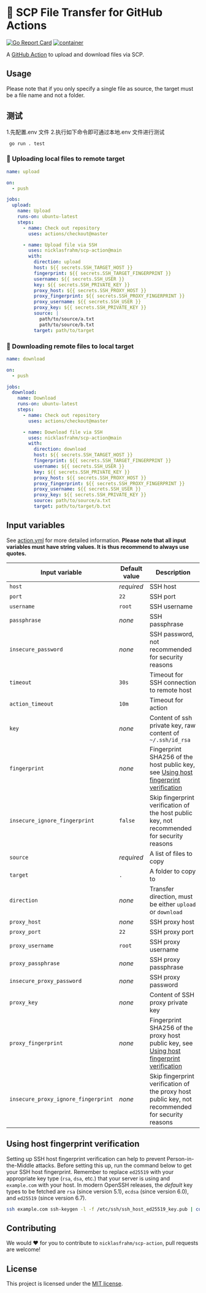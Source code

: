 # 🚀 SCP File Transfer for GitHub Actions

[![Go Report Card](https://goreportcard.com/badge/github.com/nicklasfrahm/scp-action)](https://goreportcard.com/report/github.com/nicklasfrahm/scp-action)
[![container](https://github.com/nicklasfrahm/scp-action/actions/workflows/container.yml/badge.svg?branch=main)](https://github.com/nicklasfrahm/scp-action/actions/workflows/container.yml)

A [GitHub Action](https://github.com/features/actions) to upload and download files via SCP.

## Usage

Please note that if you only specify a single file as source, the target must be a file name and not a folder.

## 测试

1.先配置.env 文件 2.执行如下命令即可通过本地.env 文件进行测试

```shell
 go run . test
```

### 🔼 Uploading local files to remote target

```yaml
name: upload

on:
  - push

jobs:
  upload:
    name: Upload
    runs-on: ubuntu-latest
    steps:
      - name: Check out repository
        uses: actions/checkout@master

      - name: Upload file via SSH
        uses: nicklasfrahm/scp-action@main
        with:
          direction: upload
          host: ${{ secrets.SSH_TARGET_HOST }}
          fingerprint: ${{ secrets.SSH_TARGET_FINGERPRINT }}
          username: ${{ secrets.SSH_USER }}
          key: ${{ secrets.SSH_PRIVATE_KEY }}
          proxy_host: ${{ secrets.SSH_PROXY_HOST }}
          proxy_fingerprint: ${{ secrets.SSH_PROXY_FINGERPRINT }}
          proxy_username: ${{ secrets.SSH_USER }}
          proxy_key: ${{ secrets.SSH_PRIVATE_KEY }}
          source: |
            path/to/source/a.txt
            path/to/source/b.txt
          target: path/to/target
```

### 🔽 Downloading remote files to local target

```yaml
name: download

on:
  - push

jobs:
  download:
    name: Download
    runs-on: ubuntu-latest
    steps:
      - name: Check out repository
        uses: actions/checkout@master

      - name: Download file via SSH
        uses: nicklasfrahm/scp-action@main
        with:
          direction: download
          host: ${{ secrets.SSH_TARGET_HOST }}
          fingerprint: ${{ secrets.SSH_TARGET_FINGERPRINT }}
          username: ${{ secrets.SSH_USER }}
          key: ${{ secrets.SSH_PRIVATE_KEY }}
          proxy_host: ${{ secrets.SSH_PROXY_HOST }}
          proxy_fingerprint: ${{ secrets.SSH_PROXY_FINGERPRINT }}
          proxy_username: ${{ secrets.SSH_USER }}
          proxy_key: ${{ secrets.SSH_PRIVATE_KEY }}
          source: path/to/source/a.txt
          target: path/to/target/b.txt
```

## Input variables

See [action.yml](./action.yml) for more detailed information. **Please note that all input variables must have string values. It is thus recommend to always use quotes.**

| Input variable                      | Default value | Description                                                                                                                      |
| ----------------------------------- | ------------- | -------------------------------------------------------------------------------------------------------------------------------- |
| `host`                              | _required_    | SSH host                                                                                                                         |
| `port`                              | `22`          | SSH port                                                                                                                         |
| `username`                          | `root`        | SSH username                                                                                                                     |
| `passphrase`                        | _none_        | SSH passphrase                                                                                                                   |
| `insecure_password`                 | _none_        | SSH password, not recommended for security reasons                                                                               |
| `timeout`                           | `30s`         | Timeout for SSH connection to remote host                                                                                        |
| `action_timeout`                    | `10m`         | Timeout for action                                                                                                               |
| `key`                               | _none_        | Content of ssh private key, raw content of `~/.ssh/id_rsa`                                                                       |
| `fingerprint`                       | _none_        | Fingerprint SHA256 of the host public key, see [Using host fingerprint verification](#using-host-fingerprint-verification)       |
| `insecure_ignore_fingerprint`       | `false`       | Skip fingerprint verification of the host public key, not recommended for security reasons                                       |
| `source`                            | _required_    | A list of files to copy                                                                                                          |
| `target`                            | `.`           | A folder to copy to                                                                                                              |
| `direction`                         | _none_        | Transfer direction, must be either `upload` or `download`                                                                        |
| `proxy_host`                        | _none_        | SSH proxy host                                                                                                                   |
| `proxy_port`                        | `22`          | SSH proxy port                                                                                                                   |
| `proxy_username`                    | `root`        | SSH proxy username                                                                                                               |
| `proxy_passphrase`                  | _none_        | SSH proxy passphrase                                                                                                             |
| `insecure_proxy_password`           | _none_        | SSH proxy password                                                                                                               |
| `proxy_key`                         | _none_        | Content of SSH proxy private key                                                                                                 |
| `proxy_fingerprint`                 | _none_        | Fingerprint SHA256 of the proxy host public key, see [Using host fingerprint verification](#using-host-fingerprint-verification) |
| `insecure_proxy_ignore_fingerprint` | _none_        | Skip fingerprint verification of the proxy host public key, not recommended for security reasons                                 |

## Using host fingerprint verification

Setting up SSH host fingerprint verification can help to prevent Person-in-the-Middle attacks. Before setting this up, run the command below to get your SSH host fingerprint. Remember to replace `ed25519` with your appropriate key type (`rsa`, `dsa`, etc.) that your server is using and `example.com` with your host. In modern OpenSSH releases, the _default_ key types to be fetched are `rsa` (since version 5.1), `ecdsa` (since version 6.0), and `ed25519` (since version 6.7).

```bash
ssh example.com ssh-keygen -l -f /etc/ssh/ssh_host_ed25519_key.pub | cut -d ' ' -f2
```

## Contributing

We would ❤️ for you to contribute to `nicklasfrahm/scp-action`, pull requests are welcome!

## License

This project is licensed under the [MIT license](./LICENSE.md).
